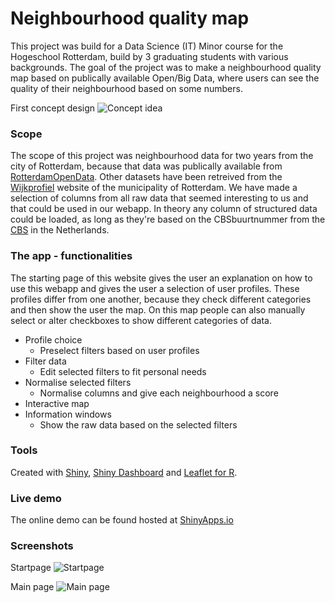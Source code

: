 # Neighbourhood quality map
This project was build for a Data Science (IT) Minor course for the Hogeschool Rotterdam, build by 3 graduating students with various backgrounds. The goal of the project was to make a neighbourhood quality map based on publically available Open/Big Data, where users can see the quality of their neighbourhood based on some numbers. 

First concept design
![Concept idea](https://drive.google.com/uc?export=download&id=0B-nqiYFaJ3yOUWQ0dDB1UGV3TGc)

### Scope
The scope of this project was neighbourhood data for two years from the city of Rotterdam, because that data was publically available from [RotterdamOpenData](http://rotterdamopendata.nl/dataset). Other datasets have been retreived from the [Wijkprofiel](http://wijkprofiel.rotterdam.nl/nl/2016/rotterdam) website of the municipality of Rotterdam. We have made a selection of columns from all  raw data that seemed interesting to us and that could be used in our webapp. In theory any column of structured data could be loaded, as long as they're based on the CBSbuurtnummer from the [CBS](https://www.cbs.nl/nl-nl/dossier/nederland-regionaal/geografische%20data/wijk-en-buurtkaart-2013) in the Netherlands.

### The app - functionalities
The starting page of this website gives the user an explanation on how to use this webapp and gives the user a selection of user profiles. These profiles differ from one another, because they check different categories and then show the user the map.
On this map people can also manually select or alter checkboxes to show different categories of data. 

- Profile choice
  - Preselect filters based on user profiles
- Filter data
  - Edit selected filters to fit personal needs
- Normalise selected filters
  - Normalise columns and give each neighbourhood a score
- Interactive map
- Information windows
  - Show the raw data based on the selected filters

### Tools
Created with [Shiny](https://shiny.rstudio.com/), [Shiny Dashboard](https://rstudio.github.io/shinydashboard/) and [Leaflet for R](https://rstudio.github.io/leaflet/).

### Live demo
The online demo can be found hosted at [ShinyApps.io](https://amaurits.shinyapps.io/Neighbourhood_quality_map/)

### Screenshots
Startpage
![Startpage](https://drive.google.com/uc?export=download&id=0B-nqiYFaJ3yOdHUxMlh4V3d6OWc)

Main page
![Main page](https://drive.google.com/uc?export=download&id=0B-nqiYFaJ3yOMENDeWNpaTRoUVk)
